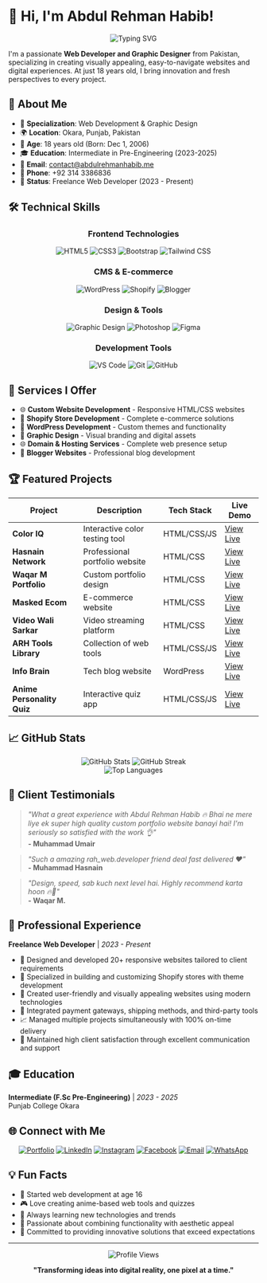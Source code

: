 # 👋 Hi, I'm Abdul Rehman Habib!

<div align="center">
  <img src="https://readme-typing-svg.herokuapp.com?font=Fira+Code&pause=1000&color=36BCF7&center=true&vCenter=true&width=435&lines=Web+Developer+%26+Graphic+Designer;Shopify+%26+WordPress+Expert;Creating+Amazing+Digital+Experiences;18+Years+Old+%7C+Pakistan" alt="Typing SVG" />
</div>

I'm a passionate **Web Developer and Graphic Designer** from Pakistan, specializing in creating visually appealing, easy-to-navigate websites and digital experiences. At just 18 years old, I bring innovation and fresh perspectives to every project.

## 🚀 About Me

- 🎯 **Specialization**: Web Development & Graphic Design
- 🌍 **Location**: Okara, Punjab, Pakistan
- 🎂 **Age**: 18 years old (Born: Dec 1, 2006)
- 🎓 **Education**: Intermediate in Pre-Engineering (2023-2025)
- 📧 **Email**: contact@abdulrehmanhabib.me
- 📱 **Phone**: +92 314 3386836
- 💼 **Status**: Freelance Web Developer (2023 - Present)

## 🛠️ Technical Skills

<div align="center">

### Frontend Technologies
![HTML5](https://img.shields.io/badge/HTML5-90%25-E34F26?style=for-the-badge&logo=html5&logoColor=white)
![CSS3](https://img.shields.io/badge/CSS3-80%25-1572B6?style=for-the-badge&logo=css3&logoColor=white)
![Bootstrap](https://img.shields.io/badge/Bootstrap-Expert-7952B3?style=for-the-badge&logo=bootstrap&logoColor=white)
![Tailwind CSS](https://img.shields.io/badge/Tailwind_CSS-Expert-38B2AC?style=for-the-badge&logo=tailwind-css&logoColor=white)

### CMS & E-commerce
![WordPress](https://img.shields.io/badge/WordPress-95%25-21759B?style=for-the-badge&logo=wordpress&logoColor=white)
![Shopify](https://img.shields.io/badge/Shopify-75%25-7AB55C?style=for-the-badge&logo=shopify&logoColor=white)
![Blogger](https://img.shields.io/badge/Blogger-85%25-FF5722?style=for-the-badge&logo=blogger&logoColor=white)

### Design & Tools
![Graphic Design](https://img.shields.io/badge/Graphic_Design-55%25-FF6B6B?style=for-the-badge&logo=adobe&logoColor=white)
![Photoshop](https://img.shields.io/badge/Adobe_Photoshop-Expert-31A8FF?style=for-the-badge&logo=adobe-photoshop&logoColor=white)
![Figma](https://img.shields.io/badge/Figma-Expert-F24E1E?style=for-the-badge&logo=figma&logoColor=white)

### Development Tools
![VS Code](https://img.shields.io/badge/Visual_Studio_Code-Expert-007ACC?style=for-the-badge&logo=visual-studio-code&logoColor=white)
![Git](https://img.shields.io/badge/Git-Expert-F05032?style=for-the-badge&logo=git&logoColor=white)
![GitHub](https://img.shields.io/badge/GitHub-Expert-181717?style=for-the-badge&logo=github&logoColor=white)

</div>

## 💼 Services I Offer

- 🌐 **Custom Website Development** - Responsive HTML/CSS websites
- 🛒 **Shopify Store Development** - Complete e-commerce solutions
- 📝 **WordPress Development** - Custom themes and functionality
- 🎨 **Graphic Design** - Visual branding and digital assets
- 🌐 **Domain & Hosting Services** - Complete web presence setup
- 📱 **Blogger Websites** - Professional blog development

## 🏆 Featured Projects

<div align="center">

| Project | Description | Tech Stack | Live Demo |
|---------|-------------|------------|-----------|
| **Color IQ** | Interactive color testing tool | HTML/CSS/JS | [View Live](http://coloriq.abdulrehmanhabib.me/) |
| **Hasnain Network** | Professional portfolio website | HTML/CSS | [View Live](https://hasnainnetwork.netlify.app/) |
| **Waqar M Portfolio** | Custom portfolio design | HTML/CSS | [View Live](https://wqr.netlify.app/) |
| **Masked Ecom** | E-commerce website | HTML/CSS | [View Live](https://maskedecom.netlify.app/) |
| **Video Wali Sarkar** | Video streaming platform | HTML/CSS | [View Live](https://videowalisarkar.netlify.app/) |
| **ARH Tools Library** | Collection of web tools | HTML/CSS/JS | [View Live](https://arhtoolslibrary.netlify.app/) |
| **Info Brain** | Tech blog website | WordPress | [View Live](https://infobrain.tech/) |
| **Anime Personality Quiz** | Interactive quiz app | HTML/CSS/JS | [View Live](https://animepersonalityquiz.netlify.app/) |

</div>

## 📈 GitHub Stats

<div align="center">
  <img src="https://github-readme-stats.vercel.app/api?username=abdulrehmanhabib-arh&show_icons=true&theme=radical&hide_border=true&count_private=true" alt="GitHub Stats" />
  <img src="https://github-readme-streak-stats.herokuapp.com/?user=abdulrehmanhabib-arh&theme=radical&hide_border=true" alt="GitHub Streak" />
</div>

<div align="center">
  <img src="https://github-readme-stats.vercel.app/api/top-langs/?username=abdulrehmanhabib-arh&layout=compact&theme=radical&hide_border=true" alt="Top Languages" />
</div>

## 🌟 Client Testimonials

> *"What a great experience with Abdul Rehman Habib 🔥 Bhai ne mere liye ek super high quality custom portfolio website banayi hai! I'm seriously so satisfied with the work 👌"*  
> **- Muhammad Umair**

> *"Such a amazing rah_web.developer friend deal fast delivered ❤️"*  
> **- Muhammad Hasnain**

> *"Design, speed, sab kuch next level hai. Highly recommend karta hoon 🔥💯"*  
> **- Waqar M.**

## 🎯 Professional Experience

**Freelance Web Developer** | *2023 - Present*
- 🚀 Designed and developed 20+ responsive websites tailored to client requirements
- 🛒 Specialized in building and customizing Shopify stores with theme development
- 🎨 Created user-friendly and visually appealing websites using modern technologies
- 🔧 Integrated payment gateways, shipping methods, and third-party tools
- 📈 Managed multiple projects simultaneously with 100% on-time delivery
- 🤝 Maintained high client satisfaction through excellent communication and support

## 🎓 Education

**Intermediate (F.Sc Pre-Engineering)** | *2023 - 2025*  
Punjab College Okara

## 🌐 Connect with Me

<div align="center">

[![Portfolio](https://img.shields.io/badge/Portfolio-Visit_Now-FF6B6B?style=for-the-badge&logo=google-chrome&logoColor=white)](https://abdulrehmanhabib.me)
[![LinkedIn](https://img.shields.io/badge/LinkedIn-Connect-0077B5?style=for-the-badge&logo=linkedin&logoColor=white)](https://linkedin.com/in/abdulrehmanhabib)
[![Instagram](https://img.shields.io/badge/Instagram-Follow-E4405F?style=for-the-badge&logo=instagram&logoColor=white)](https://instagram.com/arh.webdeveloper)
[![Facebook](https://img.shields.io/badge/Facebook-Follow-1877F2?style=for-the-badge&logo=facebook&logoColor=white)](https://facebook.com/arh.webdeveloper)
[![Email](https://img.shields.io/badge/Email-Contact_Me-D14836?style=for-the-badge&logo=gmail&logoColor=white)](mailto:contact@abdulrehmanhabib.me)
[![WhatsApp](https://img.shields.io/badge/WhatsApp-Message-25D366?style=for-the-badge&logo=whatsapp&logoColor=white)](https://wa.me/923143386836)

</div>

## 💡 Fun Facts

- 🎯 Started web development at age 16
- 🎮 Love creating anime-based web tools and quizzes
- 🚀 Always learning new technologies and trends
- 🎨 Passionate about combining functionality with aesthetic appeal
- 🌟 Committed to providing innovative solutions that exceed expectations

---

<div align="center">
  <img src="https://komarev.com/ghpvc/?username=abdulrehmanhabib-arh&label=Profile%20views&color=0e75b6&style=flat" alt="Profile Views" />
  
  **"Transforming ideas into digital reality, one pixel at a time."**
</div>
